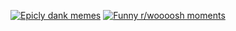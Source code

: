 [![Epicly dank memes](https://github.com/AlexApps99/SparkMemes/workflows/Epicly%20dank%20memes/badge.svg)](https://github.com/AlexApps99/SparkMemes/actions?query=workflow%3A%22Epicly+dank+memes%22)
[![Funny r/woooosh moments](https://github.com/AlexApps99/SparkMemes/workflows/Funny%20r/woooosh%20moments/badge.svg)](https://github.com/AlexApps99/SparkMemes/actions?query=workflow%3A%22Funny+r%2Fwoooosh+moments%22)
